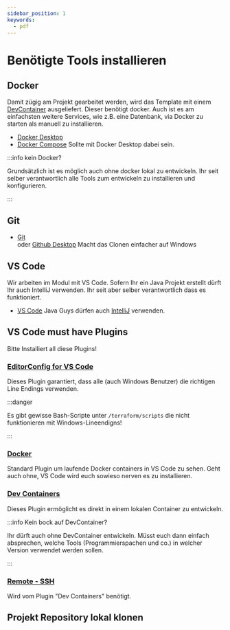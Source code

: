 ```yaml
---
sidebar_position: 1
keywords:
  - pdf
---
```


# Benötigte Tools installieren

## Docker

Damit zügig am Projekt gearbeitet werden, wird das Template mit einem
[DevContainer](https://containers.dev/) ausgeliefert. Dieser benötigt docker.
Auch ist es am einfachsten weitere Services, wie z.B. eine Datenbank, via Docker
zu starten als manuell zu installieren.

- [Docker Desktop](https://www.docker.com/products/docker-desktop/)
- [Docker Compose](https://docs.docker.com/compose/install/) Sollte mit Docker
  Desktop dabei sein.

:::info kein Docker?

Grundsätzlich ist es möglich auch ohne docker lokal zu entwickeln. Ihr seit
selber verantwortlich alle Tools zum entwickeln zu installieren und
konfigurieren.

:::

## Git

- [Git](https://github.com/git-guides/install-git#install-git) <br/> oder
  [Github Desktop](https://desktop.github.com/download/) Macht das Clonen
  einfacher auf Windows

## VS Code

Wir arbeiten im Modul mit VS Code. Sofern Ihr ein Java Projekt erstellt dürft
Ihr auch IntelliJ verwenden. Ihr seit aber selber verantwortlich dass es
funktioniert.

- [VS Code](https://code.visualstudio.com/) Java Guys dürfen auch
  [IntelliJ](https://www.jetbrains.com/idea/) verwenden.

## VS Code must have Plugins

Bitte Installiert all diese Plugins!

### [EditorConfig for VS Code](https://marketplace.visualstudio.com/items?itemName=EditorConfig.EditorConfig)

Dieses Plugin garantiert, dass alle (auch Windows Benutzer) die richtigen Line
Endings verwenden.

:::danger

Es gibt gewisse Bash-Scripte unter `/terraform/scripts` die nicht funktionieren
mit Windows-Lineendigns!

:::

### [Docker](https://marketplace.visualstudio.com/items?itemName=ms-azuretools.vscode-docker)

Standard Plugin um laufende Docker containers in VS Code zu sehen. Geht auch
ohne, VS Code wird euch sowieso nerven es zu installieren.

### [Dev Containers](https://marketplace.visualstudio.com/items?itemName=ms-vscode-remote.remote-containers)

Dieses Plugin ermöglicht es direkt in einem lokalen Container zu entwickeln.

:::info Kein bock auf DevContainer?

Ihr dürft auch ohne DevContainer entwickeln. Müsst euch dann einfach absprechen,
welche Tools (Programmierspachen und co.) in welcher Version verwendet werden
sollen.

:::

### [Remote - SSH](https://marketplace.visualstudio.com/items?itemName=ms-vscode-remote.remote-ssh)

Wird vom Plugin "Dev Containers" benötigt.

## Projekt Repository lokal klonen


